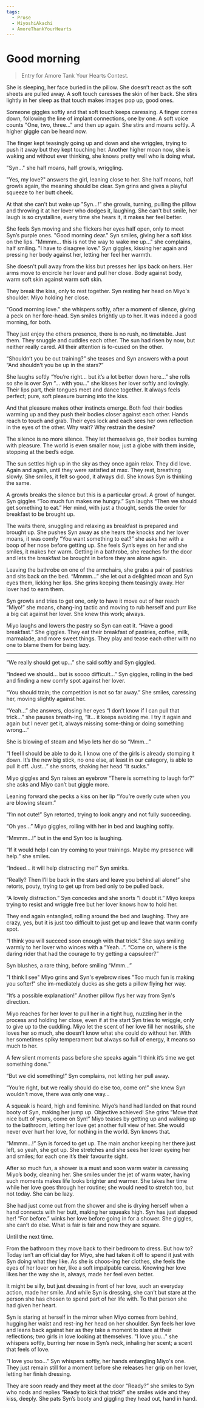```yaml
---
tags:
  - Prose
  - MiyoshiAkachi
  - AmoreThankYourHearts
---
```


# Good morning

> Entry for Amore Tank Your Hearts Contest.

She is sleeping, her face buried in the pillow. She doesn’t react as the soft sheets are pulled away. A soft touch caresses the skin of her back. She stirs lightly in her sleep as that touch makes images pop up, good ones.

Someone giggles softly and that soft touch keeps caressing. A finger comes down, following the line of implant connections, one by one. A soft voice counts "One, two, three..." and then up again. She stirs and moans softly. A higher giggle can be heard now.

The finger kept teasingly going up and down and she wriggles, trying to push it away but they kept touching her. Another higher moan now, she is waking and without ever thinking, she knows pretty well who is doing what.

"Syn..." she half moans, half growls, wriggling.

"Yes, my love?" answers the girl, leaning close to her. She half moans, half growls again, the meaning should be clear. Syn grins and gives a playful squeeze to her butt cheek.

At that she can't but wake up "Syn...!" she growls, turning, pulling the pillow and throwing it at her lover who dodges it, laughing. She can't but smile, her laugh is so crystalline, every time she hears it, it makes her feel better.

She feels Syn moving and she flickers her eyes half open, only to meet Syn’s purple ones. "Good morning dear." Syn smiles, giving her a soft kiss on the lips. "Mmmm... this is not the way to wake me up..." she complains, half smiling. "I have to disagree love." Syn giggles, kissing her again and pressing her body against her, letting her feel her warmth.

She doesn't pull away from the kiss but presses her lips back on hers. Her arms move to encircle her lover and pull her close. Body against body, warm soft skin against warm soft skin.

They break the kiss, only to rest together. Syn resting her head on Miyo's shoulder. Miyo holding her close.

"Good morning love." she whispers softly, after a moment of silence, giving a peck on her fore-head. Syn smiles brightly up to her. It was indeed a good morning, for both.


They just enjoy the others presence, there is no rush, no timetable. Just them. They snuggle and cuddles each other. The sun had risen by now, but neither really cared. All their attention is fo-cused on the other.

“Shouldn’t you be out training?” she teases and Syn answers with a pout “And shouldn’t you be up in the stars?”

She laughs softly “You’re right… but it’s a lot better down here…” she rolls so she is over Syn “… with you…” she kisses her lover softly and lovingly. Their lips part, their tongues meet and dance together. It always feels perfect; pure, soft pleasure burning into the kiss.

And that pleasure makes other instincts emerge. Both feel their bodies warming up and they push their bodies closer against each other. Hands reach to touch and grab. Their eyes lock and each sees her own reflection in the eyes of the other. Why wait? Why restrain the desire?

The silence is no more silence. They let themselves go, their bodies burning with pleasure. The world is even smaller now; just a globe with them inside, stopping at the bed’s edge.

The sun settles high up in the sky as they once again relax. They did love. Again and again, until they were satisfied at max. They rest, breathing slowly. She smiles, it felt so good, it always did. She knows Syn is thinking the same.

A growls breaks the silence but this is a particular growl. A growl of hunger. Syn giggles “Too much fun makes me hungry.” Syn laughs “Then we should get something to eat.” Her mind, with just a thought, sends the order for breakfast to be brought up.

The waits there, snuggling and relaxing as breakfast is prepared and brought up. She pushes Syn away as she hears the knocks and her lover moans, it was comfy “You want something to eat?” she asks her with a boop of her nose before getting up. She feels Syn’s eyes on her and she smiles, it makes her warm. Getting in a bathrobe, she reaches for the door and lets the breakfast be brought in before they are alone again.

Leaving the bathrobe on one of the armchairs, she grabs a pair of pastries and sits back on the bed. “Mmmm…” she let out a delighted moan and Syn eyes them, licking her lips. She grins keeping them teasingly away. Her lover had to earn them.

Syn growls and tries to get one, only to have it move out of her reach “Miyo!” she moans, chang-ing tactic and moving to rub herself and purr like a big cat against her lover. She knew this work; always.

Miyo laughs and lowers the pastry so Syn can eat it. “Have a good breakfast.” She giggles. They eat their breakfast of pastries, coffee, milk, marmalade, and more sweet things. They play and tease each other with no one to blame them for being lazy.


* * * * * * *


“We really should get up…” she said softly and Syn giggled.

 “Indeed we should… but is soooo difficult…” Syn giggles, rolling in the bed and finding a new comfy spot against her lover.

“You should train; the competition is not so far away.” She smiles, caressing her, moving slightly against her.

“Yeah…” she answers, closing her eyes “I don’t know if I can pull that trick…” she pauses breath-ing, “It… it keeps avoiding me. I try it again and again but I never get it, always missing some-thing or doing something wrong…”

She is blowing of steam and Miyo lets her do so “Mmm…”

“I feel I should be able to do it. I know one of the girls is already stomping it down. It’s the new big stick, no one else, at least in our category, is able to pull it off. Just…” she snorts, shaking her head “It sucks.”

Miyo giggles and Syn raises an eyebrow “There is something to laugh for?” she asks and Miyo can’t but giggle more.

Leaning forward she pecks a kiss on her lip “You’re overly cute when you are blowing steam.”

“I’m not cute!” Syn retorted, trying to look angry and not fully succeeding.

“Oh yes…” Miyo giggles, rolling with her in bed and laughing softly.

“Mmmm…!” but in the end Syn too is laughing.

“If it would help I can try coming to your trainings. Maybe my presence will help.” she smiles.

“Indeed… it will help distracting me!” Syn smirks.

“Really? Then I’ll be back in the stars and leave you behind all alone!” she retorts, pouty, trying to get up from bed only to be pulled back.

“A lovely distraction.” Syn concedes and she snorts “I doubt it.” Miyo keeps trying to resist and wriggle free but her lover knows how to hold her.

They end again entangled, rolling around the bed and laughing. They are crazy, yes, but it is just too difficult to just get up and leave that warm comfy spot.

“I think you will succeed soon enough with that trick.” She says smiling warmly to her lover who winces with a “Yeah…”. “Come on, where is the daring rider that had the courage to try getting a capsuleer?”

Syn blushes, a rare thing, before smiling “Mmm…”

"I think I see" Miyo grins and Syn's eyebrow rises "Too much fun is making you softer!" she im-mediately ducks as she gets a pillow flying her way.

“It’s a possible explanation!” Another pillow flys her way from Syn's direction.

Miyo reaches for her lover to pull her in a tight hug, nuzzling her in the process and holding her close, even if at the start Syn tries to wriggle, only to give up to the cuddling. Miyo let the scent of her love fill her nostrils, she loves her so much, she doesn’t know what she could do without her. With her sometimes spiky temperament but always so full of energy, it means so much to her.

A few silent moments pass before she speaks again “I think it’s time we get something done.”

“But we did something!” Syn complains, not letting her pull away.

“You’re right, but we really should do else too, come on!” she knew Syn wouldn’t move, there was only one way…

A squeak is heard, high and feminine. Miyo’s hand had landed on that round booty of Syn, making her jump up. Objective achieved! She grins “Move that nice butt of yours, come on Syn!” Miyo teases by getting up and walking up to the bathroom, letting her love get another full view of her. She would never ever hurt her love, for nothing in the world. Syn knows that.

“Mmmm…!” Syn is forced to get up. The main anchor keeping her there just left, so yeah, she got up. She stretches and she sees her lover eyeing her and smiles; for each one it’s their favourite sight.


After so much fun, a shower is a must and soon warm water is caressing Miyo’s body, cleaning her. She smiles under the jet of warm water, having such moments makes life looks brighter and warmer. She takes her time while her love goes through her routine; she would need to stretch too, but not today. She can be lazy.

She had just come out from the shower and she is drying herself when a hand connects with her butt, making her squeaks high. Syn has just slapped her! “For before.” winks her love before going in for a shower. She giggles, she can’t do else. What is fair is fair and now they are square.

Until the next time.

From the bathroom they move back to their bedroom to dress. But how to? Today isn’t an official day for Miyo, she had taken it off to spend it just with Syn doing what they like. As she is choos-ing her clothes, she feels the eyes of her lover on her, like a soft impalpable caress. Knowing her love likes her the way she is, always, made her feel even better.

It might be silly, but just dressing in front of her love, such an everyday action, made her smile. And while Syn is dressing, she can't but stare at the person she has chosen to spend part of her life with. To that person she had given her heart.

Syn is staring at herself in the mirror when Miyo comes from behind, hugging her waist and rest-ing her head on her shoulder. Syn feels her love and leans back against her as they take a moment to stare at their reflections; two girls in love looking at themselves. "I love you..." she whispers softly, burring her nose in Syn’s neck, inhaling her scent; a scent that feels of love.

"I love you too..." Syn whispers softly, her hands entangling Miyo's one. They just remain still for a moment before she releases her grip on her lover, letting her finish dressing.

They are soon ready and they meet at the door “Ready?” she smiles to Syn who nods and replies “Ready to kick that trick!” she smiles wide and they kiss, deeply. She pats Syn’s booty and giggling they head out, hand in hand.